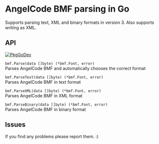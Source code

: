 # AngelCode BMF parsing in Go
 
Supports parsing text, XML and binary formats in version 3. Also supports writing as XML.

## API
[![PkgGoDev](https://pkg.go.dev/badge/github.com/Qendolin/go-bmf)](https://pkg.go.dev/github.com/Qendolin/go-bmf)

`bmf.Parse(data []byte) (*bmf.Font, error)`  
Parses AngelCode BMF and automatically chooses the correct format


`bmf.ParseText(data []byte) (*bmf.Font, error)`  
Parses AngelCode BMF in text format


`bmf.ParseXML(data []byte) (*bmf.Font, error)`  
Parses AngelCode BMF in XML format


`bmf.ParseBinary(data []byte) (*bmf.Font, error)`  
Parses AngelCode BMF in binary format

## Issues

If you find any problems please report them. :) 
